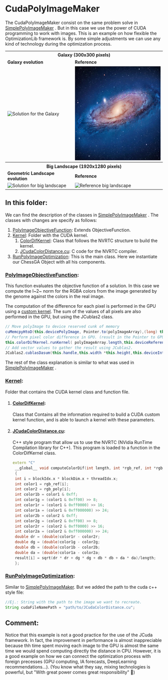 # CudaPolyImageMaker
The CudaPolyImageMaker consist on the same problem solve in [SimplePolyImageMaker](https://github.com/SergioOyaga/GeneticAlgorithmExamples/blob/master/src/main/java/org/soyaga/examples/ImageMaker/SimplePolyImageMaker)
. But in this case we use the power of CUDA programming to work with images. This is an example on how flexible the 
OptimizationLib framework is. By some simple adjustments we can use any kind of technology during the optimization process.

<table>
  <tr>
    <th colspan="2"> <b>Galaxy (300x300 pixels) </b></th>
  </tr>
  <tr>
    <td> <b>Galaxy evolution </b></td>
    <td> <b>Reference</b> </td>
  </tr>
  <tr>
    <td> <img src="https://github.com/SergioOyaga/GeneticAlgorithmExamples/blob/master/src/out/ImageMaker/galaxy.gif"  title="Solution for the galaxy" alt="Solution for the Galaxy" width="300" height="300" /></td>
    <td> <img src="https://github.com/SergioOyaga/GeneticAlgorithmExamples/blob/master/src/main/resources/ImageMaker/galaxy.jpg"  title="Reference galaxy" alt="Reference galaxy" width="300" height="300" /></td>
  </tr>
  <tr>
    <th colspan="2"> <b>Big Landscape (1920x1280 pixels)</b> </th>
  </tr>
  <tr>
    <td> <b>Geometric Landscape evolution </b></td>
    <td> <b>Reference</b> </td>
  </tr>
  <tr>
    <td> <img src="https://github.com/SergioOyaga/GeneticAlgorithmExamples/blob/master/src/out/ImageMaker/big_landscape.gif"  title="Solution for big landscape" alt="Solution for big landscape" width="300" height="200" /></td>
    <td> <img src="https://github.com/SergioOyaga/GeneticAlgorithmExamples/blob/master/src/main/resources/ImageMaker/big_landscape.png"  title="Reference big landscape" alt="Reference big landscape" width="300" height="200" /></td>
  </tr>
</table>

## In this folder:
We  can find the description of the classes in [SimplePolyImageMaker](https://github.com/SergioOyaga/GeneticAlgorithmExamples/blob/master/src/main/java/org/soyaga/examples/ImageMaker/SimplePolyImageMaker)
. The classes with changes are specify as follows:
1. [PolyImageObjectiveFunction](#polyimageobjectivefunction): Extends ObjectiveFunction.
2. [Kernel](#kernel): Folder with the CUDA kernel.
   1. [ColorDifKernel](#colordifkernel): Class that follows the NVRTC structure to build the kernel.
   2. [JCudaColorDistance.cu](#jcudacolordistancecu): C code for the NVRTC compiler.
3. [RunPolyImageOptimization](#runpolyimageoptimization): This is the main class. Here we instantiate our ChessGA Object with all his 
components.

### [PolyImageObjectiveFunction](https://github.com/SergioOyaga/GeneticAlgorithmExamples/blob/master/src/main/java/org/soyaga/examples/ImageMaker/CudaPolyImageMaker/PolyImageObjectiveFunction.java):
This function evaluates the objective function of a solution. In this case we compute the l~2~ norm for the RGBA colors
from the image generated by the genome against the colors in the real image.

The computation of the difference for each pixel is performed in the GPU using a [custom kernel](#colordifkernel). The 
sum of the values of all pixels are also performed in the GPU, but using the JCublas2 class.
````java
// Move polyImage to device reserved cunk of memory
cuMemcpyHtoD(this.devicePolyImage, Pointer.to(polyImageArray),(long) this.width *this.height * Sizeof.INT);
// Perform pixel color difference in GPU. (result in the Pointer to GPU chunk: this.deviceInternalDifferenceVector)
this.colorDifKernel.runKernel( polyImageArray.length,this.deviceReferenceImage, this.devicePolyImage,this.deviceInternalDifferenceVector);
// Add vector values to gather the result using JCublas2.
JCublas2.cublasDasum(this.handle,this.width *this.height,this.deviceInternalDifferenceVector,1,Pointer.to(result));
````
The rest of the class explanation is similar to what was used in [SimplePolyImageMaker](https://github.com/SergioOyaga/GeneticAlgorithmExamples/blob/master/src/main/java/org/soyaga/examples/ImageMaker/SimplePolyImageMaker)
.

### [Kernel](https://github.com/SergioOyaga/GeneticAlgorithmExamples/blob/master/src/main/java/org/soyaga/examples/ImageMaker/CudaPolyImageMaker/Kernel):
Folder that contains the CUDA kernel class and function file.

1. #### [ColorDifKernel](https://github.com/SergioOyaga/GeneticAlgorithmExamples/blob/master/src/main/java/org/soyaga/examples/ImageMaker/CudaPolyImageMaker/Kernel/ColorDifKernel.java):
   Class that Contains all the information required to build a CUDA custom kernel function, and is able to launch a kernel with these parameters.
2. #### [JCudaColorDistance.cu](https://github.com/SergioOyaga/GeneticAlgorithmExamples/blob/master/src/main/java/org/soyaga/examples/ImageMaker/CudaPolyImageMaker/Kernel/JCudaColorDistance.cu):
   C++ style program that allow us to use the NVRTC (NVidia RunTime Compilation library for C++). This program is loaded
   to a function in the ColorDifKernel class.

   ```cpp
   extern "C"
    __global__ void computeColorDif(int length, int *rgb_ref, int *rgb_poly, double *result)
    {
    int i = blockIdx.x * blockDim.x + threadIdx.x;
    int color1 = rgb_ref[i];
    int color2 = rgb_poly[i];
    int color1b = color1 & 0xff;
    int color1g = (color1 & 0xff00) >> 8;
    int color1r = (color1 & 0xff0000) >> 16;
    int color1a = (color1 & 0xff000000) >> 24;
    int color2b = color2 & 0xff;
    int color2g = (color2 & 0xff00) >> 8;
    int color2r = (color2 & 0xff0000) >> 16;
    int color2a = (color2 & 0xff000000) >> 24;
    double dr = (double)color1r - color2r;
    double dg = (double)color1g - color2g;
    double db = (double)color1b - color2b;
    double da = (double)color1a - color2a;
    result[i] = sqrt(dr * dr + dg * dg + db * db + da * da)/length;
    };
   ```

### [RunPolyImageOptimization](https://github.com/SergioOyaga/GeneticAlgorithmExamples/blob/master/src/main/java/org/soyaga/examples/ImageMaker/CudaPolyImageMaker/RunPolyImageOptimization.java):
Similar to [SimplePolyImageMaker](https://github.com/SergioOyaga/GeneticAlgorithmExamples/blob/master/src/main/java/org/soyaga/examples/ImageMaker/SimplePolyImageMaker).
But we added the path to the cuda c++ style file:
````java
//Ej.: String with the path to the image we want to recreate.
String cudaFileNamePath = "path/to/JCudaColorDistance.cu";
````

## Comment:
Notice that this example is not a good practice for the use of the JCuda framework. In fact, the improvement in 
performance is almost inappreciable because thh time spent moving each image to the GPU is almost the same 
time we would spend computing directly the distance in CPU. However, it is a good example on how we can connect the 
optimization process with foreign precesses (GPU computing, IA forecasts, DeepLearning recommendations...).
(You know what they say, mixing technologies is powerful, but "With great power comes great responsibility" :triumph:)

